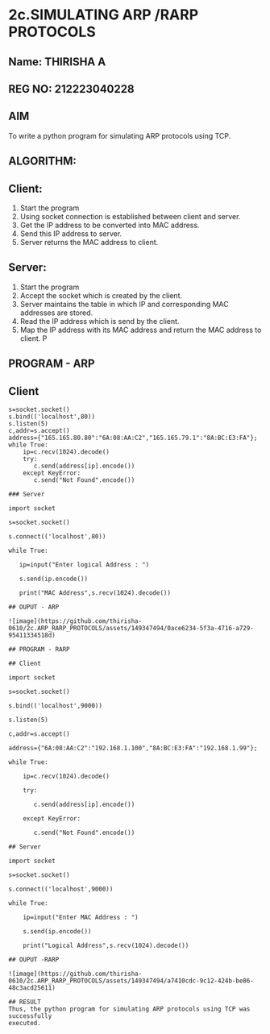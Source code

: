 # 2c.SIMULATING ARP /RARP PROTOCOLS

## Name: THIRISHA A
## REG NO: 212223040228

## AIM
To write a python program for simulating ARP protocols using TCP.
## ALGORITHM:
## Client:
1. Start the program
2. Using socket connection is established between client and server.
3. Get the IP address to be converted into MAC address.
4. Send this IP address to server.
5. Server returns the MAC address to client.
## Server:
1. Start the program
2. Accept the socket which is created by the client.
3. Server maintains the table in which IP and corresponding MAC addresses are
stored.
4. Read the IP address which is send by the client.
5. Map the IP address with its MAC address and return the MAC address to client.
P
## PROGRAM - ARP

## Client 
```import socket
s=socket.socket()
s.bind(('localhost',80))
s.listen(5)
c,addr=s.accept()
address={"165.165.80.80":"6A:08:AA:C2","165.165.79.1":"8A:BC:E3:FA"};
while True:
    ip=c.recv(1024).decode()
    try:
       c.send(address[ip].encode())
    except KeyError:
       c.send("Not Found".encode())

### Server

import socket

s=socket.socket()

s.connect(('localhost',80))

while True:

   ip=input("Enter logical Address : ")

   s.send(ip.encode())

   print("MAC Address",s.recv(1024).decode())

## OUPUT - ARP

![image](https://github.com/thirisha-0610/2c.ARP_RARP_PROTOCOLS/assets/149347494/0ace6234-5f3a-4716-a729-95411334518d)

## PROGRAM - RARP

## Client

import socket

s=socket.socket()

s.bind(('localhost',9000))

s.listen(5)

c,addr=s.accept()

address={"6A:08:AA:C2":"192.168.1.100","8A:BC:E3:FA":"192.168.1.99"};

while True:

    ip=c.recv(1024).decode()

    try:

       c.send(address[ip].encode())

    except KeyError:

       c.send("Not Found".encode())

## Server

import socket

s=socket.socket()

s.connect(('localhost',9000))

while True:

    ip=input("Enter MAC Address : ")

    s.send(ip.encode())

    print("Logical Address",s.recv(1024).decode())

## OUPUT -RARP

![image](https://github.com/thirisha-0610/2c.ARP_RARP_PROTOCOLS/assets/149347494/a7410cdc-9c12-424b-be86-48c3acd25611)

## RESULT
Thus, the python program for simulating ARP protocols using TCP was successfully 
executed.
